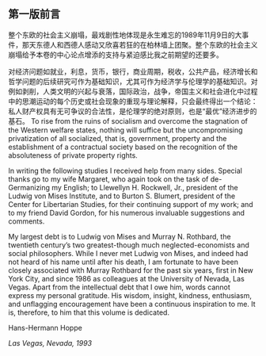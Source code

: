 ## 第一版前言

整个东欧的社会主义崩塌，最戏剧性地体现是永生难忘的1989年11月9日的大事件，那天东德人和西德人感动又欣喜若狂的在柏林墙上团聚。整个东欧的社会主义崩塌给予本卷的中心论点增添的支持与紧迫感比我之前期望的还要多。

对经济问题如就业，利息，货币，银行，商业周期，税收，公共产品，经济增长和哲学问题的后续研究可作为基础知识，尤其可作为经济学与伦理学的基础知识。对例如剥削，人类文明的兴起与衰落，国际政治，战争，帝国主义和社会进化中过程中的思潮运动的每个历史或社会现象的重现与理论解释，只会最终得出一个结论：私人财产权具有无可争议的合法性，是伦理学的绝对原则，也是“最优”经济进步的基石。 To rise from the ruins of socialism and overcome the stagnation of the Western welfare states, nothing will suffice but the uncompromising privatization of all socialized, that is, government, property and the establishment of a contractual society based on the recognition of the absoluteness of private property rights.

In writing the following studies I received help from many sides. Special thanks go to my wife Margaret, who again took on the task of de-Germanizing my English; to Llewellyn H. Rockwell, Jr., president of the Ludwig von Mises Institute, and to Burton S. Blumert, president of the Center for Libertarian Studies, for their continuing support of my work; and to my friend David Gordon, for his numerous invaluable suggestions and comments.

My largest debt is to Ludwig von Mises and Murray N. Rothbard, the twentieth century’s two greatest-though much neglected-economists and social philosophers. While I never met Ludwig von Mises, and indeed had not heard of his name until after his death, I am fortunate to have been closely associated with Murray Rothbard for the past six years, first in New York City, and since 1986 as colleagues at the University of Nevada, Las Vegas. Apart from the intellectual debt that I owe him, words cannot express my personal gratitude. His wisdom, insight, kindness, enthusiasm, and unflagging encouragement have been a continuous inspiration to me. It is, therefore, to him that this volume is dedicated.

Hans-Hermann Hoppe

*Las Vegas, Nevada, 1993*